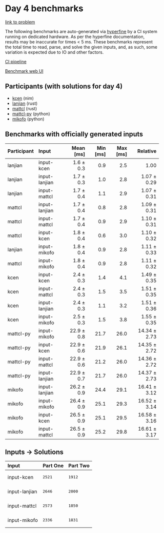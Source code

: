 # Day 4 benchmarks

[link to problem](https://adventofcode.com/2024/day/4)

The following benchmarks are auto-generated via
[hyperfine](https://github.com/sharkdp/hyperfine) by a CI system running on
dedicated hardware. As per the hyperfine documentation, results may be
inaccurate for times < 5 ms. These benchmarks represent the total time to read,
parse, and solve the given inputs, and, as such, some variation is expected due
to IO and other factors.

[CI pipeline](http://ci.papercode.net:8080/teams/main/pipelines/aoc2024)

[Benchmark web UI](https://aoc.ancalagon.black)


## Participants (with solutions for day 4)

- [kcen](https://github.com/kcen/aoc2024) (nim)
- [lanjian](https://github.com/lanjian/aoc-2024) (rust)
- [mattcl](https://github.com/mattcl/aoc2024) (rust)
- [mattcl-py](https://github.com/mattcl/aoc2024-py) (python)
- [mikofo](https://github.com/mikofo/aoc2024) (python)


## Benchmarks with officially generated inputs

| Participant | Input | Mean [ms] | Min [ms] | Max [ms] | Relative |
|:---|:---|---:|---:|---:|---:|
| lanjian | input-kcen | 1.6 ± 0.3 | 0.9 | 2.5 | 1.00 |
| lanjian | input-lanjian | 1.7 ± 0.3 | 1.0 | 2.8 | 1.07 ± 0.29 |
| lanjian | input-mattcl | 1.7 ± 0.4 | 1.1 | 2.9 | 1.07 ± 0.31 |
| mattcl | input-lanjian | 1.7 ± 0.4 | 0.8 | 2.8 | 1.09 ± 0.31 |
| mattcl | input-mattcl | 1.7 ± 0.4 | 0.9 | 2.9 | 1.10 ± 0.31 |
| mattcl | input-kcen | 1.8 ± 0.4 | 0.6 | 3.0 | 1.10 ± 0.32 |
| lanjian | input-mikofo | 1.8 ± 0.4 | 0.9 | 2.8 | 1.11 ± 0.33 |
| mattcl | input-mikofo | 1.8 ± 0.4 | 0.9 | 2.8 | 1.11 ± 0.32 |
| kcen | input-kcen | 2.4 ± 0.3 | 1.4 | 4.1 | 1.49 ± 0.35 |
| kcen | input-mattcl | 2.4 ± 0.3 | 1.5 | 3.5 | 1.51 ± 0.35 |
| kcen | input-lanjian | 2.4 ± 0.3 | 1.1 | 3.2 | 1.51 ± 0.36 |
| kcen | input-mikofo | 2.5 ± 0.3 | 1.5 | 3.8 | 1.55 ± 0.35 |
| mattcl-py | input-mikofo | 22.9 ± 0.8 | 21.7 | 26.0 | 14.34 ± 2.73 |
| mattcl-py | input-kcen | 22.9 ± 0.6 | 21.9 | 26.1 | 14.35 ± 2.72 |
| mattcl-py | input-mattcl | 22.9 ± 0.6 | 21.2 | 26.0 | 14.36 ± 2.72 |
| mattcl-py | input-lanjian | 22.9 ± 0.7 | 21.7 | 26.0 | 14.37 ± 2.73 |
| mikofo | input-lanjian | 26.2 ± 0.9 | 24.4 | 29.1 | 16.41 ± 3.12 |
| mikofo | input-mikofo | 26.4 ± 0.9 | 25.1 | 29.3 | 16.52 ± 3.14 |
| mikofo | input-kcen | 26.5 ± 0.9 | 25.1 | 29.5 | 16.58 ± 3.16 |
| mikofo | input-mattcl | 26.5 ± 0.9 | 25.2 | 29.8 | 16.61 ± 3.17 |


## Inputs -> Solutions

| Input | Part One | Part Two |
|:---|:---|:---|
|input-kcen|<pre>2521</pre>|<pre>1912</pre>|
|input-lanjian|<pre>2646</pre>|<pre>2000</pre>|
|input-mattcl|<pre>2573</pre>|<pre>1850</pre>|
|input-mikofo|<pre>2336</pre>|<pre>1831</pre>|